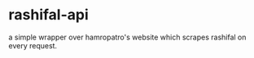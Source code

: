# rashifal-api
a simple wrapper over hamropatro's website which scrapes rashifal on every request.

